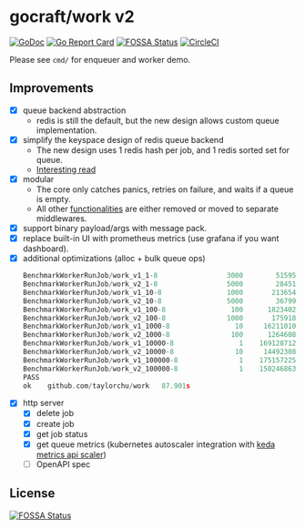# gocraft/work v2

[![GoDoc](https://godoc.org/github.com/taylorchu/work?status.png)](https://godoc.org/github.com/taylorchu/work)
[![Go Report Card](https://goreportcard.com/badge/github.com/taylorchu/work)](https://goreportcard.com/report/github.com/taylorchu/work)
[![FOSSA Status](https://app.fossa.com/api/projects/custom%2B4257%2Fgit%40github.com%3Ataylorchu%2Fwork.git.svg?type=shield)](https://app.fossa.com/projects/custom%2B4257%2Fgit%40github.com%3Ataylorchu%2Fwork.git?ref=badge_shield)
[![CircleCI](https://circleci.com/gh/taylorchu/work.svg?style=svg)](https://circleci.com/gh/taylorchu/work)

Please see `cmd/` for enqueuer and worker demo.

## Improvements

- [x] queue backend abstraction
  - redis is still the default, but the new design allows custom queue implementation.
- [x] simplify the keyspace design of redis queue backend
  - The new design uses 1 redis hash per job, and 1 redis sorted set for queue.
  - [Interesting read](https://kirshatrov.com/posts/redis-job-queue)
- [x] modular
  - The core only catches panics, retries on failure, and waits if a queue is empty.
  - All other [functionalities](https://kirshatrov.com/posts/state-of-background-jobs)
    are either removed or moved to separate middlewares.
- [x] support binary payload/args with message pack.
- [x] replace built-in UI with prometheus metrics (use grafana if you want dashboard).
- [x] additional optimizations (alloc + bulk queue ops)
  ```go
  BenchmarkWorkerRunJob/work_v1_1-8         	    3000	    515957 ns/op
  BenchmarkWorkerRunJob/work_v2_1-8         	    5000	    284516 ns/op
  BenchmarkWorkerRunJob/work_v1_10-8        	    1000	   2136546 ns/op
  BenchmarkWorkerRunJob/work_v2_10-8        	    5000	    367997 ns/op
  BenchmarkWorkerRunJob/work_v1_100-8       	     100	  18234023 ns/op
  BenchmarkWorkerRunJob/work_v2_100-8       	    1000	   1759186 ns/op
  BenchmarkWorkerRunJob/work_v1_1000-8      	      10	 162110100 ns/op
  BenchmarkWorkerRunJob/work_v2_1000-8      	     100	  12646080 ns/op
  BenchmarkWorkerRunJob/work_v1_10000-8     	       1	1691287122 ns/op
  BenchmarkWorkerRunJob/work_v2_10000-8     	      10	 144923087 ns/op
  BenchmarkWorkerRunJob/work_v1_100000-8    	       1	17515722574 ns/op
  BenchmarkWorkerRunJob/work_v2_100000-8    	       1	1502468637 ns/op
  PASS
  ok  	github.com/taylorchu/work	87.901s
  ```
- [x] http server
  - [x] delete job
  - [x] create job
  - [x] get job status
  - [x] get queue metrics (kubernetes autoscaler integration with [keda metrics api scaler](https://keda.sh/docs/2.5/scalers/metrics-api/))
  - [ ] OpenAPI spec

## License

[![FOSSA Status](https://app.fossa.com/api/projects/custom%2B4257%2Fgit%40github.com%3Ataylorchu%2Fwork.git.svg?type=large)](https://app.fossa.com/projects/custom%2B4257%2Fgit%40github.com%3Ataylorchu%2Fwork.git?ref=badge_large)

